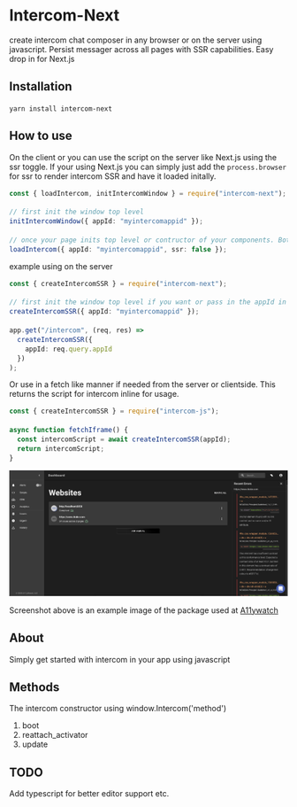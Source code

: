 # Intercom-Next

create intercom chat composer in any browser or on the server using javascript. Persist messager across all pages with SSR capabilities. Easy drop in for Next.js

## Installation

`yarn install intercom-next`

## How to use

On the client or you can use the script on the server like Next.js using the ssr toggle.
If your using Next.js you can simply just add the `process.browser` for ssr to render intercom SSR and have it loaded initally.

```typescript
const { loadIntercom, initIntercomWindow } = require("intercom-next");

// first init the window top level
initIntercomWindow({ appId: "myintercomappid" });

// once your page inits top level or contructor of your components. Both props are optional. If you established your appId you can still pass it in below.
loadIntercom({ appId: "myintercomappid", ssr: false });
```

example using on the server

```typescript
const { createIntercomSSR } = require("intercom-next");

// first init the window top level if you want or pass in the appId in the query like below: example in nodejs
createIntercomSSR({ appId: "myintercomappid" });

app.get("/intercom", (req, res) =>
  createIntercomSSR({
    appId: req.query.appId
  })
);
```

Or use in a fetch like manner if needed from the server or clientside. This returns the script for intercom inline for usage.

```typescript
const { createIntercomSSR } = require("intercom-js");

async function fetchIframe() {
  const intercomScript = await createIntercomSSR(appId);
  return intercomScript;
}
```

![Example App](https://raw.githubusercontent.com/A11yWatch/Project-Screenshots/master/intercom.png)

Screenshot above is an example image of the package used at [A11ywatch](https://www.a11ywatch.com)

## About

Simply get started with intercom in your app using javascript

## Methods

The intercom constructor using window.Intercom('method')

1. boot
2. reattach_activator
3. update

## TODO

Add typescript for better editor support etc.
